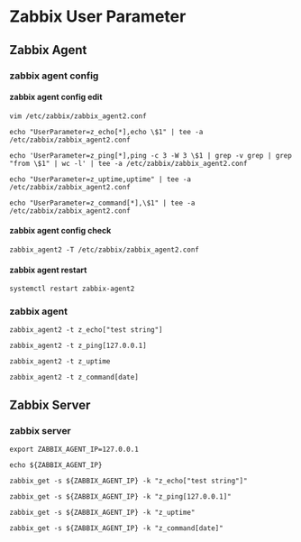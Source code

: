 # Zabbix User Parameter

## Zabbix Agent
### zabbix agent config
#### zabbix agent config edit
```
vim /etc/zabbix/zabbix_agent2.conf
```
```
echo "UserParameter=z_echo[*],echo \$1" | tee -a /etc/zabbix/zabbix_agent2.conf
```
```
echo 'UserParameter=z_ping[*],ping -c 3 -W 3 \$1 | grep -v grep | grep "from \$1" | wc -l' | tee -a /etc/zabbix/zabbix_agent2.conf
```
```
echo "UserParameter=z_uptime,uptime" | tee -a /etc/zabbix/zabbix_agent2.conf
```
```
echo "UserParameter=z_command[*],\$1" | tee -a /etc/zabbix/zabbix_agent2.conf
```
#### zabbix agent config check
```
zabbix_agent2 -T /etc/zabbix/zabbix_agent2.conf
```
#### zabbix agent restart
```
systemctl restart zabbix-agent2
```

### zabbix agent
```
zabbix_agent2 -t z_echo["test string"]
```
```
zabbix_agent2 -t z_ping[127.0.0.1]
```
```
zabbix_agent2 -t z_uptime
```
```
zabbix_agent2 -t z_command[date]
```

## Zabbix Server
### zabbix server
```
export ZABBIX_AGENT_IP=127.0.0.1
```
```
echo ${ZABBIX_AGENT_IP}
```
```
zabbix_get -s ${ZABBIX_AGENT_IP} -k "z_echo["test string"]"
```
```
zabbix_get -s ${ZABBIX_AGENT_IP} -k "z_ping[127.0.0.1]"
```
```
zabbix_get -s ${ZABBIX_AGENT_IP} -k "z_uptime"
```
```
zabbix_get -s ${ZABBIX_AGENT_IP} -k "z_command[date]"
```
